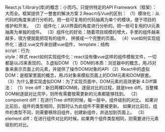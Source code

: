 React.js
1.library(库)的概念：小而巧。只提供特定的API
Framework（框架）：大而全。框架提供了一整套的解决方案
2.Reacrt与Vue的区别：
（1）模块化：从代码的角度来进行分析的。把一些可复用的代码抽离为单个的模块，便于项目的
维护和开发。
（2）组件化：从UI界面的角度进行分析的。把一些可复用的UI元素抽离为单独的组件。
（3）组件化的好处：随着项目规模的增大，手里的组件越来越多，很方便就能把现有的组件，
拼接成一个完整的页面。
（4）vue如何实现组件化：通过.vue文件来创建vue组件，
template：结构      
script：行为       
style：样式
react如何实现组件化：react没有像vue这样的组件模板文件，一切都是以JS来表现的。
3.虚拟DOM
（1）DOM的本质：浏览器中的概念，用JS对象来表示页面上的元素，并提供了操作DOM对象的API
（2）React中的虚拟DOM：是框架里面的概念，用JS对象来模拟页面上的DOM元素和DOM嵌套。
（3）为什么要实现虚拟DOM：为了实现页面中，DOM元素的高效更新
4.Diff算法：
（1）tree diff：新旧两棵DOM树，逐层对比的过程，就是tree diff。当整棵DOM树逐层对比完毕，则所有需要按需更新的元素都能够找到。
（2）component diff：在进行Tree diff的时候，每一层中，组件级别的对比。
如果对比前后，组件的类型相同，则暂时认为此组件不需要被更新。
如果对比前后，组件的类型不同，则需要移除旧组件，创建新组件，并追加到页面上。
（3）element diff：在进行组件对比的时候，如果两个组件类型相同，则需要进行元素级别的对比。 